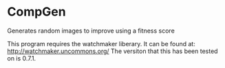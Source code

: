 # CompGen

Generates random images to improve using a fitness score

This program requires the watchmaker liberary.
It can be found at: http://watchmaker.uncommons.org/
The versiton that this has been tested on is 0.7.1.
